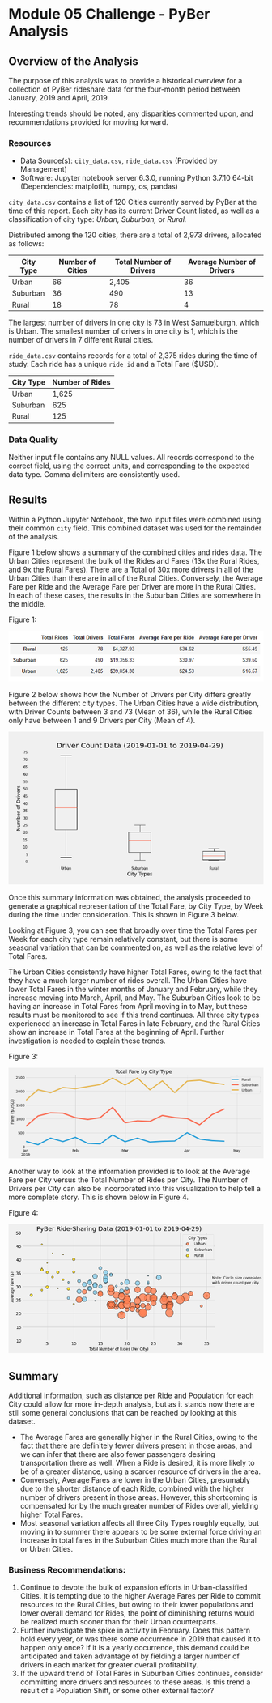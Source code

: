 # Module 05 Challenge - PyBer Analysis

## Overview of the Analysis

The purpose of this analysis was to provide a historical overview for a collection
of PyBer rideshare data for the four-month period between January, 2019 and April, 2019.

Interesting trends should be noted, any disparities commented upon, and recommendations provided for moving forward.

### Resources

- Data Source(s): `city_data.csv`, `ride_data.csv` (Provided by Management)
- Software: Jupyter notebook server 6.3.0, running Python 3.7.10 64-bit (Dependencies:  matplotlib, numpy, os, pandas)

`city_data.csv` contains a list of 120 Cities currently served by PyBer at the time of this report. Each city has its current Driver Count listed, as well as a classification of city type: *Urban, Suburban,* or *Rural.*

Distributed among the 120 cities, there are a total of 2,973 drivers, allocated as follows:

|City Type|Number of Cities|Total Number of Drivers|Average Number of Drivers|
|---------|----------------|-----------------------|-------------------------|
|Urban    |66              |2,405                  |36                       |
|Suburban |36              |490                    |13                       |
|Rural    |18              |78                     |4                        |

The largest number of drivers in one city is 73 in West Samuelburgh, which is Urban. The smallest number of drivers in one city is 1, which is the number of drivers in 7 different Rural cities.

`ride_data.csv` contains records for a total of 2,375 rides during the time of study. Each ride has a unique `ride_id` and a Total Fare ($USD).

|City Type|Number of Rides |
|---------|----------------|
|Urban    |1,625           |
|Suburban |625             |
|Rural    |125             |


### Data Quality

Neither input file contains any NULL values. All records correspond to the correct field, using the correct units, and corresponding to the expected data type. Comma delimiters are consistently used.

## Results

Within a Python Jupyter Notebook, the two input files were combined using their common `city` field. This combined dataset was used for the remainder of the analysis.

Figure 1 below shows a summary of the combined cities and rides data. The Urban Cities represent the bulk of the Rides and Fares (13x the Rural Rides, and 9x the Rural Fares). There are a Total of 30x more drivers in all of the Urban Cities than there are in all of the Rural Cities. Conversely, the Average Fare per Ride and the Average Fare per Driver are more in the Rural Cities. In each of these cases, the results in the Suburban Cities are somewhere in the middle.

Figure 1: 

![Figure 1](analysis/Fig1.png "Figure 1")

Figure 2 below shows how the Number of Drivers per City differs greatly between the different city types. The Urban Cities have a wide distribution, with Driver Counts between 3 and 73 (Mean of 36), while the Rural Cities only have between 1 and 9 Drivers per City (Mean of 4).

![Figure 2](analysis/Fig2.png "Figure 2")

Once this summary information was obtained, the analysis proceeded to generate a graphical representation of the Total Fare, by City Type, by Week during the time under consideration. This is shown in Figure 3 below.

Looking at Figure 3, you can see that broadly over time the Total Fares per Week for each city type remain relatively constant, but there is some seasonal variation that can be commented on, as well as the relative level of Total Fares.

The Urban Cities consistently have higher Total Fares, owing to the fact that they have a much larger number of rides overall. The Urban Cities have lower Total Fares in the winter months of January and February, while they increase moving into March, April, and May. The Suburban Cities look to be having an increase in Total Fares from April moving in to May, but these results must be monitored to see if this trend continues. All three city types experienced an increase in Total Fares in late February, and the Rural Cities show an increase in Total Fares at the beginning of April. Further investigation is needed to explain these trends.

Figure 3:

![Figure 3](analysis/PyBer_fare_summary.png "Figure 3")

Another way to look at the information provided is to look at the Average Fare per City versus the Total Number of Rides per City. The Number of Drivers per City can also be incorporated into this visualization to help tell a more complete story. This is shown below in Figure 4.

Figure 4:

![Figure 4](analysis/Fig4.png "Figure 4")

## Summary

Additional information, such as distance per Ride and Population for each City could allow for more in-depth analysis, but as it stands now there are still some general conclusions that can be reached by looking at this dataset.

- The Average Fares are generally higher in the Rural Cities, owing to the fact that there are definitely fewer drivers present in those areas, and we can infer that there are also fewer passengers desiring transportation there as well. When a Ride is desired, it is more likely to be of a greater distance, using a scarcer resource of drivers in the area.
- Conversely, Average Fares are lower in the Urban Cities, presumably due to the shorter distance of each Ride, combined with the higher number of drivers present in those areas. However, this shortcoming is compensated for by the much greater number of Rides overall, yielding higher Total Fares.
- Most seasonal variation affects all three City Types roughly equally, but moving in to summer there appears to be some external force driving an increase in total fares in the Suburban Cities much more than the Rural or Urban Cities.

### Business Recommendations:

1. Continue to devote the bulk of expansion efforts in Urban-classified Cities. It is tempting due to the higher Average Fares per Ride to commit resources to the Rural Cities, but owing to their lower populations and lower overall demand for Rides, the point of diminishing returns would be realized much sooner than for their Urban counterparts.
2. Further investigate the spike in activity in February. Does this pattern hold every year, or was there some occurrence in 2019 that caused it to happen only once? If it is a yearly occurrence, this demand could be anticipated and taken advantage of by fielding a larger number of drivers in each market for greater overall profitability.
3. If the upward trend of Total Fares in Suburban Cities continues, consider committing more drivers and resources to these areas. Is this trend a result of a Population Shift, or some other external factor?
